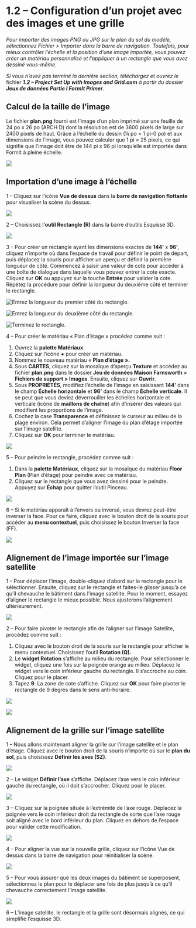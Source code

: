# 1.2 – Configuration d’un projet avec des images et une grille

_Pour importer des images PNG ou JPG sur le plan du sol du modèle, sélectionnez Fichier > Importer dans la barre de navigation. Toutefois, pour mieux contrôler l’échelle et la position d’une image importée, vous pouvez créer un matériau personnalisé et l’appliquer à un rectangle que vous avez dessiné vous-même._

_Si vous n’avez pas terminé la dernière section, téléchargez et ouvrez le_ fichier _**1.2 – Project Set Up with Images and Grid.axm**_ _à partir du dossier_ _**Jeux de données Partie I FormIt Primer**._

## **Calcul de la taille de l’image**

Le fichier **plan.png** fourni est l’image d’un plan imprimé sur une feuille de 24 po x 26 po (ARCH D) dont la résolution est de 3600 pixels de large sur 2400 pixels de haut. Grâce à l’échelle du dessin (¼ po = 1 pi-0 po) et aux dimensions de l’image, vous pouvez calculer que 1 pi = 25 pixels, ce qui signifie que l’image doit être de 144 pi x 96 pi lorsqu’elle est importée dans FormIt à pleine échelle.

![](<../../.gitbook/assets/0 (1) (2).png>)

## **Importation d’une image à l’échelle**

1 – Cliquez sur l’icône **Vue de dessus** dans la **barre de navigation flottante** pour visualiser la scène du dessus.

![](<../../.gitbook/assets/1 (1).png>)

2 – Choisissez l’**outil Rectangle (R)** dans la barre d’outils Esquisse 3D.

![](<../../.gitbook/assets/2 (1).png>)

3 – Pour créer un rectangle ayant les dimensions exactes de **144’** x **96’**, cliquez n’importe où dans l’espace de travail pour définir le point de départ, puis déplacez la souris pour afficher un aperçu et définir la première longueur de côté. Commencez à saisir une valeur de cote pour accéder à une boîte de dialogue dans laquelle vous pouvez entrer la cote exacte. Cliquez sur **OK** ou appuyez sur la touche **Entrée** pour valider la cote. Répétez la procédure pour définir la longueur du deuxième côté et terminer le rectangle.

![Entrez la longueur du premier côté du rectangle.](<./../.gitbook/assets/3 (1).png>)

![Entrez la longueur du deuxième côté du rectangle.](<./../.gitbook/assets/4 (1).png>)

![Terminez le rectangle.](<../../.gitbook/assets/5 (1).png>)

4 – Pour créer le matériau « Plan d’étage » procédez comme suit :

1. Ouvrez la **palette Matériaux**.
2. Cliquez sur l’icône **+** pour créer un matériau.
3. Nommez le nouveau matériau « **Plan d’étage ».**
4. Sous **CARTES**, cliquez sur la mosaïque d’aperçu **Texture** et accédez au fichier **plan.png** dans le dossier **Jeu de données Maison Farnsworth > Fichiers de support > Images**. Ensuite, cliquez sur **Ouvrir**.
5. Sous **PROPRIÉTÉS**, modifiez l’échelle de l’image en saisissant **144’** dans le champ **Échelle horizontale** et **96’** dans le champ **Échelle verticale**. Il se peut que vous deviez déverrouiller les échelles horizontale et verticale (icône de **maillons de chaîne**) afin d’insérer des valeurs qui modifient les proportions de l’image.
6. Cochez la case **Transparence** et définissez le curseur au milieu de la plage environ. Cela permet d’aligner l’image du plan d’étage importée sur l’image satellite.
7. Cliquez sur **OK** pour terminer le matériau.

![](../../.gitbook/assets/create-1.png)

5 – Pour peindre le rectangle, procédez comme suit :

1. Dans la **palette Matériaux**, cliquez sur la mosaïque du matériau **Floor Plan** (Plan d’étage) pour peindre avec ce matériau.
2. Cliquez sur le rectangle que vous avez dessiné pour le peindre. Appuyez sur **Échap** pour quitter l’outil Pinceau.

![](../../.gitbook/assets/7.jpeg)

6 – Si le matériau apparaît à l’envers ou inversé, vous devrez peut-être inverser la face. Pour ce faire, cliquez avec le bouton droit de la souris pour accéder au **menu contextuel**, puis choisissez le bouton Inverser la face (FF).

![](../../.gitbook/assets/8.png)

## **Alignement de l’image importée sur l’image satellite**

1 – Pour déplacer l’image, double-cliquez d’abord sur le rectangle pour le sélectionner. Ensuite, cliquez sur le rectangle et faites-le glisser jusqu’à ce qu’il chevauche le bâtiment dans l’image satellite. Pour le moment, essayez d’aligner le rectangle le mieux possible. Nous ajusterons l’alignement ultérieurement.

![](../../.gitbook/assets/9.png)

2 – Pour faire pivoter le rectangle afin de l’aligner sur l’image Satellite, procédez comme suit :

1. Cliquez avec le bouton droit de la souris sur le rectangle pour afficher le menu contextuel. Choisissez l’outil **Rotation (Q).**
2. Le **widget Rotation** s’affiche au milieu du rectangle. Pour sélectionner le widget, cliquez une fois sur la poignée orange au milieu. Déplacez le widget vers le coin inférieur gauche du rectangle. Il s’accroche au coin. Cliquez pour le placer.
3. Tapez **9**. La zone de cote s’affiche. Cliquez sur **OK** pour faire pivoter le rectangle de 9 degrés dans le sens anti-horaire.

![](../../.gitbook/assets/10.png)

![](../../.gitbook/assets/11.png)

## **Alignement de la grille sur l’image satellite**

1 – Nous allons maintenant aligner la grille sur l’image satellite et le plan d’étage. Cliquez avec le bouton droit de la souris n’importe où sur le **plan du sol**, puis choisissez **Définir les axes (SZ)**.

![](../../.gitbook/assets/12.png)

2 – Le widget **Définir l’axe** s’affiche. Déplacez l’axe vers le coin inférieur gauche du rectangle, où il doit s’accrocher. Cliquez pour le placer.

![](../../.gitbook/assets/13.png)

3 – Cliquez sur la poignée située à l’extrémité de l’axe rouge. Déplacez la poignée vers le coin inférieur droit du rectangle de sorte que l’axe rouge soit aligné avec le bord inférieur du plan. Cliquez en dehors de l’espace pour valider cette modification.

![](../../.gitbook/assets/14.png)

4 – Pour aligner la vue sur la nouvelle grille, cliquez sur l’icône Vue de dessus dans la barre de navigation pour réinitialiser la scène.

![](../../.gitbook/assets/15.png)

5 – Pour vous assurer que les deux images du bâtiment se superposent, sélectionnez le plan pour le déplacer une fois de plus jusqu’à ce qu’il chevauche correctement l’image satellite.

![](../../.gitbook/assets/16.png)

6 – L’image satellite, le rectangle et la grille sont désormais alignés, ce qui simplifie l’esquisse 3D.
